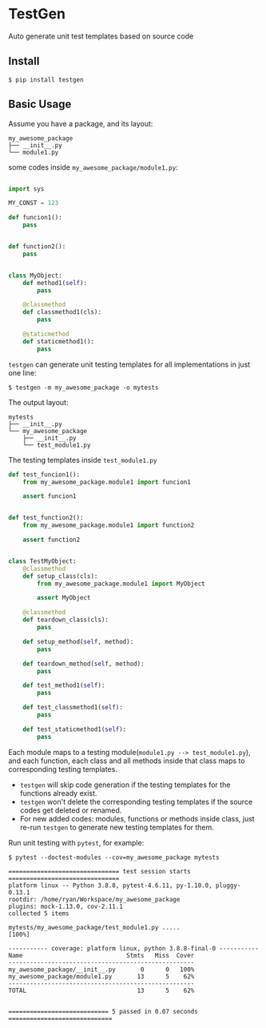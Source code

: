 # TestGen
Auto generate unit test templates based on source code

## Install

```
$ pip install testgen
```


## Basic Usage

Assume you have a package, and its layout:

```
my_awesome_package
├── __init__.py
└── module1.py
```

some codes inside `my_awesome_package/module1.py`:

```python

import sys

MY_CONST = 123

def funcion1():
    pass


def function2():
    pass


class MyObject:
    def method1(self):
        pass

    @classmethod
    def classmethod1(cls):
        pass

    @staticmethod
    def staticmethod1():
        pass

```

`testgen` can generate unit testing templates for all implementations in just one line:

```
$ testgen -m my_awesome_package -o mytests
```

The output layout:

```
mytests
├── __init__.py
└── my_awesome_package
    ├── __init__.py
    └── test_module1.py

```

The testing templates inside `test_module1.py`

```python
def test_funcion1():
    from my_awesome_package.module1 import funcion1

    assert funcion1


def test_function2():
    from my_awesome_package.module1 import function2

    assert function2


class TestMyObject:
    @classmethod
    def setup_class(cls):
        from my_awesome_package.module1 import MyObject

        assert MyObject

    @classmethod
    def teardown_class(cls):
        pass

    def setup_method(self, method):
        pass

    def teardown_method(self, method):
        pass

    def test_method1(self):
        pass

    def test_classmethod1(self):
        pass

    def test_staticmethod1(self):
        pass

```

Each module maps to a testing module(`module1.py --> test_module1.py`), and each function, each class and all methods inside that class maps to corresponding testing templates. 

- `testgen` will skip code generation if the testing templates for the functions already exist.
- `testgen` won't delete the corresponding testing templates if the source codes get deleted or renamed.
- For new added codes: modules, functions or methods inside class, just re-run `testgen` to generate new testing templates for them.


Run unit testing with `pytest`, for example:

```
$ pytest --doctest-modules --cov=my_awesome_package mytests

=============================== test session starts ===============================
platform linux -- Python 3.8.8, pytest-4.6.11, py-1.10.0, pluggy-0.13.1
rootdir: /home/ryan/Workspace/my_awesome_package
plugins: mock-1.13.0, cov-2.11.1
collected 5 items                                                                 

mytests/my_awesome_package/test_module1.py .....                            [100%]

----------- coverage: platform linux, python 3.8.8-final-0 -----------
Name                             Stmts   Miss  Cover
----------------------------------------------------
my_awesome_package/__init__.py       0      0   100%
my_awesome_package/module1.py       13      5    62%
----------------------------------------------------
TOTAL                               13      5    62%


============================ 5 passed in 0.07 seconds =============================
```